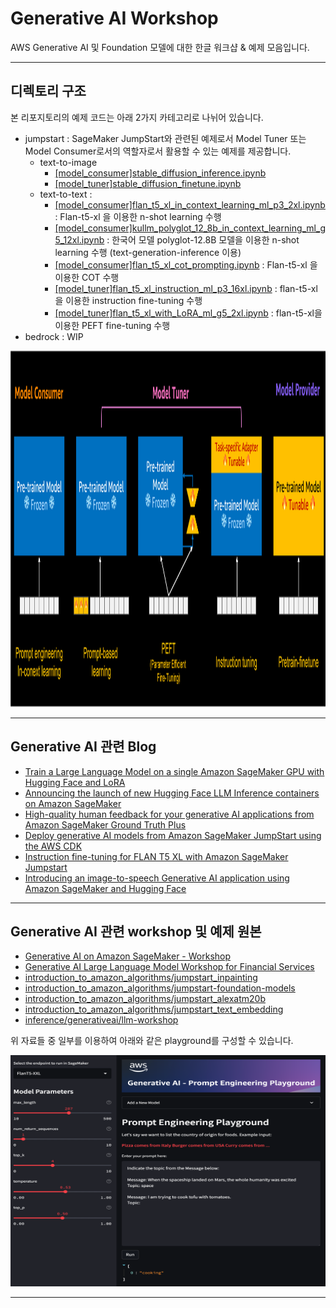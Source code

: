 # Generative AI Workshop

AWS Generative AI 및 Foundation 모델에 대한 한글 워크샵 & 예제 모음입니다.

---

## 디렉토리 구조

본 리포지토리의 예제 코드는 아래 2가지 카테고리로 나뉘어 있습니다. 

- jumpstart : SageMaker JumpStart와 관련된 예제로서 Model Tuner 또는 Model Consumer로서의 역할자로서 활용할 수 있는 예제를 제공합니다.
    - text-to-image
        - [[model_consumer]stable_diffusion_inference.ipynb](./jumpstart/text_to_image/[model_consumer]stable_diffusion_inference.ipynb)
        - [[model_tuner]stable_diffusion_finetune.ipynb](./jumpstart/text_to_image/[model_tuner]stable_diffusion_finetune.ipynb)
    - text-to-text : 
        - [[model_consumer]flan_t5_xl_in_context_learning_ml_p3_2xl.ipynb](./jumpstart/text_to_text/[model_consumer]flan_t5_xl_in_context_learning_ml_p3_2xl.ipynb) : Flan-t5-xl 을 이용한 n-shot learning 수행
        - [[model_consumer]kullm_polyglot_12_8b_in_context_learning_ml_g5_12xl.ipynb](./jumpstart/text_to_text/[model_consumer]kullm_polyglot_12_8b_in_context_learning_ml_g5_12xl.ipynb) : 한국어 모델 polyglot-12.8B 모델을 이용한 n-shot learning 수행 (text-generation-inference 이용)
        - [[model_consumer]flan_t5_xl_cot_prompting.ipynb](./jumpstart/text_to_text/[model_consumer]flan_t5_xl_cot_prompting.ipynb) : Flan-t5-xl 을 이용한 COT 수행
        - [[model_tuner]flan_t5_xl_instruction_ml_p3_16xl.ipynb](./jumpstart/text_to_text/[model_tuner]flan_t5_xl_instruction_ml_p3_16xl.ipynb) : flan-t5-xl을 이용한 instruction fine-tuning 수행
        - [[model_tuner]flan_t5_xl_with_LoRA_ml_g5_2xl.ipynb](./jumpstart/text_to_text/[model_tuner]flan_t5_xl_with_LoRA_ml_g5_2xl.ipynb) : flan-t5-xl을 이용한 PEFT fine-tuning 수행
- bedrock : WIP


<img src="./jumpstart/text_to_text/figures/model_tune_consumer.png"  width="900" height="570">




---

## Generative AI 관련 Blog

- [Train a Large Language Model on a single Amazon SageMaker GPU with Hugging Face and LoRA](https://aws.amazon.com/blogs/machine-learning/train-a-large-language-model-on-a-single-amazon-sagemaker-gpu-with-hugging-face-and-lora/)
- [Announcing the launch of new Hugging Face LLM Inference containers on Amazon SageMaker](https://aws.amazon.com/blogs/machine-learning/announcing-the-launch-of-new-hugging-face-llm-inference-containers-on-amazon-sagemaker/)
- [High-quality human feedback for your generative AI applications from Amazon SageMaker Ground Truth Plus](https://aws.amazon.com/blogs/machine-learning/high-quality-human-feedback-for-your-generative-ai-applications-from-amazon-sagemaker-ground-truth-plus/)
- [Deploy generative AI models from Amazon SageMaker JumpStart using the AWS CDK](https://aws.amazon.com/blogs/machine-learning/deploy-generative-ai-models-from-amazon-sagemaker-jumpstart-using-the-aws-cdk/)
- [Instruction fine-tuning for FLAN T5 XL with Amazon SageMaker Jumpstart](https://aws.amazon.com/blogs/machine-learning/instruction-fine-tuning-for-flan-t5-xl-with-amazon-sagemaker-jumpstart/)
- [Introducing an image-to-speech Generative AI application using Amazon SageMaker and Hugging Face](https://aws.amazon.com/blogs/machine-learning/introducing-an-image-to-speech-generative-ai-application-using-amazon-sagemaker-and-hugging-face/)

---

## Generative AI 관련 workshop 및 예제 원본
- [Generative AI on Amazon SageMaker - Workshop](https://catalog.us-east-1.prod.workshops.aws/workshops/972fd252-36e5-4eed-8608-743e84957f8e/en-US)
- [Generative AI Large Language Model Workshop for Financial Services](https://catalog.us-east-1.prod.workshops.aws/workshops/c8e0f5d8-0658-4345-8b1d-cc637cbdd671/en-US)
- [introduction_to_amazon_algorithms/jumpstart_inpainting](https://github.com/aws/amazon-sagemaker-examples/tree/main/introduction_to_amazon_algorithms/jumpstart_inpainting)
- [introduction_to_amazon_algorithms/jumpstart-foundation-models](https://github.com/aws/amazon-sagemaker-examples/tree/main/introduction_to_amazon_algorithms/jumpstart-foundation-models)
- [introduction_to_amazon_algorithms/jumpstart_alexatm20b](https://github.com/aws/amazon-sagemaker-examples/tree/main/introduction_to_amazon_algorithms/jumpstart_alexatm20b)
- [introduction_to_amazon_algorithms/jumpstart_text_embedding](https://github.com/aws/amazon-sagemaker-examples/tree/main/introduction_to_amazon_algorithms/jumpstart_text_embedding)
- [inference/generativeai/llm-workshop](https://github.com/aws/amazon-sagemaker-examples/tree/main/inference/generativeai/llm-workshop)


위 자료들 중 일부를 이용하여 아래와 같은 playground를 구성할 수 있습니다.

<img src="./jumpstart/text_to_text/figures/streamlit-playground.png"  width="700" height="370">

---